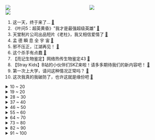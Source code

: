 <div >
	<a style="float:left;width:55%;" href = "https://github.com/anuraghazra/github-readme-stats">
	 <img src = "https://github-readme-stats.vercel.app/api?username=iuuuuuaena&theme=buefy&show_icons=true"/>
	</a>
	<a  style="float:right;width:45%" href = "https://github.com/anuraghazra/github-readme-stats">
	 <img  src="https://github-readme-stats.vercel.app/api/top-langs/?username=anuraghazra&layout=compact"/>
	</a>
	</div>

[![](https://img.shields.io/badge/jxd-@jxdgogogo.xyz-yellowgreen.svg)](https://www.jxdgogogo.xyz)<br>
1. 这一天，终于来了… [:link:](//www.bilibili.com/video/BV1h24y1R7rx) <br>
2. 《叶问5：超英黄昏》"我才是最强超级英雄" [:link:](//www.bilibili.com/video/BV1X14y1h7tf) <br>
3. 天堂制片公司出品短片《老杜》，我又相信爱情了 [:link:](//www.bilibili.com/video/BV1be4y1r7sR) <br>
4. 孟 德 瞬 息 全 宇 宙 [:link:](//www.bilibili.com/video/BV1CG411J7MG) <br>
5. 邪不压正，江湖再见！ [:link:](//www.bilibili.com/video/BV1Yt4y1w7yM) <br>
6. 这个杀手有点蠢 [:link:](//www.bilibili.com/video/BV1c24y1d7Ap) <br>
7. 【亮记生物鉴定】网络热传生物鉴定43 [:link:](//www.bilibili.com/video/BV1p14y1a7Cs) <br>
8. 【Stray Kids】B站的小伙伴们SKZ来啦！请多多期待我们的新内容吧！ [:link:](//www.bilibili.com/video/BV1e14y1a7zF) <br>
9. 第一次上大学，请问这种情况正常吗？ [:link:](//www.bilibili.com/video/BV1cW4y1e7LJ) <br>
10. 这次我真的我破防了，也许这就是缘份吧 [:link:](//www.bilibili.com/video/BV1UD4y117hB) <br>
<details>
<summary>10 ~ 20</summary>

11. “比赛第一 友谊第二” [:link:](//www.bilibili.com/video/BV1Le4y1H7T1) <br>
12. 如何用自己发明让别人发财？【小约翰】 [:link:](//www.bilibili.com/video/BV1aV4y1N71f) <br>
13. 听说你们想看我穿这条破渔网篓篓？ [:link:](//www.bilibili.com/video/BV1H841147iG) <br>
14. 自制健身房车 [:link:](//www.bilibili.com/video/BV1TG4y1W7iS) <br>
15. 会魔法的这件事终究是瞒不住了！ 这是你没见过的城市！ [:link:](//www.bilibili.com/video/BV1td4y1q7Zi) <br>
16. 百炼钢做成了绕指柔！总书记嘱托“手撕钢”技术勇攀高峰 [:link:](//www.bilibili.com/video/BV13B4y1778D) <br>
17. 这是啥片？这是我老婆的照片！【阅片无数Ⅱ 62】 [:link:](//www.bilibili.com/video/BV1bW4y1Y79c) <br>
18. 【传染病系列03】血疫埃博拉，可以融化器官的瘟疫，敬畏自然爱护地球！ [:link:](//www.bilibili.com/video/BV1XR4y1R7AU) <br>
19. 高铁进站后没上去车怎么办？铁路负责你到底！听乘务员给你讲得明明白白！ [:link:](//www.bilibili.com/video/BV1V8411t7Cv) <br>
</details>
<details>
<summary>19 ~ 20</summary>

20. 咕噜咕噜滚下山！！！ [:link:](//www.bilibili.com/video/BV1WV4y1T74E) <br>
21. 他战胜了日寇和天灾，却输给了营销号的嘲讽 [:link:](//www.bilibili.com/video/BV1Re4y167Dh) <br>
22. 深度|| 佛祖对最难关卡的解题思路，黑手套们活不明白的悲哀结局 [:link:](//www.bilibili.com/video/BV1re4y1b7sV) <br>
23. 【水果猎人】鉴定网络胡说八道之“婆罗洲橡胶果” [:link:](//www.bilibili.com/video/BV1J14y1a7BL) <br>
24. 内涵不断，火力全开！漠叔彻底放开干了 [:link:](//www.bilibili.com/video/BV1BN4y1P7SY) <br>
25. 【纯享版】还有法律~~~~~~~~~~mua！ [:link:](//www.bilibili.com/video/BV1eT411N7Wy) <br>
26. 我们就像上个礼拜一样从网上买了一些玩具... [:link:](//www.bilibili.com/video/BV1aB4y1J7nK) <br>
27. 《原神》提瓦特冒险纪念视频：旅行二周年手札 [:link:](//www.bilibili.com/video/BV1gG4y1x7QJ) <br>
28. 排队两小时才能吃到的鸡！老板自信到邀请我们来踢馆！【怎么这么值ep51-石小路烧鸡公】 [:link:](//www.bilibili.com/video/BV16e4y1b7R9) <br>
</details>
<details>
<summary>28 ~ 30</summary>

29. 【原神】3.1须弥大世界任务解谜合集（持续更新中） [:link:](//www.bilibili.com/video/BV1T841147Uw) <br>
30. 国家送给我们的6个神器，你全知道吗？ [:link:](//www.bilibili.com/video/BV1114y1h7Qc) <br>
31. 我 是 一 只 吃 情 绪 的 生 物 [:link:](//www.bilibili.com/video/BV1wT411M7aF) <br>
32. 原来猫猫也有强迫症！ [:link:](//www.bilibili.com/video/BV1F24y1R7jk) <br>
33. 有修养的人如何表达愤怒 [:link:](//www.bilibili.com/video/BV1YB4y1J74t) <br>
34. 我被800W粉丝博主抄袭了？ [:link:](//www.bilibili.com/video/BV1FP411n7ze) <br>
35. G2：入围赛还得我教你打！ [:link:](//www.bilibili.com/video/BV1FT411M7KT) <br>
36. 关于我买空笔芯被当成傻子围观这件事 [:link:](//www.bilibili.com/video/BV17g411e7Es) <br>
37. 一生要强的牛排 [:link:](//www.bilibili.com/video/BV1Me4y1b7Cq) <br>
</details>
<details>
<summary>37 ~ 40</summary>

38. 只需5步的中式面点，有多难做！ [:link:](//www.bilibili.com/video/BV1e24y1R7mB) <br>
39. 一根断开的圆木，用榫卯结构无缝衔接 [:link:](//www.bilibili.com/video/BV1Tg411e7uL) <br>
40. 每天一遍，水泥封心...... [:link:](//www.bilibili.com/video/BV1CD4y1C72v) <br>
41. 【原人】无派蒙获得柯莱 第二位伙伴！ [:link:](//www.bilibili.com/video/BV1KG4y1W79v) <br>
42. 来自五常的压迫感（原神填词）二周年纪念版 [:link:](//www.bilibili.com/video/BV1Eg411e7WU) <br>
43. 被这个学考古的UP主笑死 [:link:](//www.bilibili.com/video/BV1AD4y117qh) <br>
44. 日本人：很熟悉但听不懂  中国人：不熟悉但听得懂  红楼梦第一回林黛玉进贾府生草日语谐音梗 [:link:](//www.bilibili.com/video/BV1he411T7po) <br>
45. 教室装扶手电梯了 十分方便！！！ [:link:](//www.bilibili.com/video/BV1PP411n7Pd) <br>
46. “这社死来的太突然了❶❻” [:link:](//www.bilibili.com/video/BV1FT411M78C) <br>
</details>
<details>
<summary>46 ~ 50</summary>

47. 打球最怕这种一抽一抽的 节奏太好了[泪]反正我十四岁的时候绝对打不过他 太强了 [:link:](//www.bilibili.com/video/BV1re4y1H7pV) <br>
48. 在比云彩还要高几千米的地方，我们看到了一片绝美花园 [:link:](//www.bilibili.com/video/BV17P411E7Jy) <br>
49. 关于玉米，那些不得不说的事 [:link:](//www.bilibili.com/video/BV12P411n7FF) <br>
50. 门庭深冷 来者需诚 [:link:](//www.bilibili.com/video/BV1ad4y1z7q4) <br>
51. 你行不行啊细狗是什么梗【梗指南】 [:link:](//www.bilibili.com/video/BV1Le4y1H7Xp) <br>
52. 成本10块，但特费米饭。 [:link:](//www.bilibili.com/video/BV1Md4y1u796) <br>
53. 【同桌】“别影响我，我要学习了！” [:link:](//www.bilibili.com/video/BV1rV4y1T7VR) <br>
54. 为何大家拍员工照的时候都要抱臂 [:link:](//www.bilibili.com/video/BV1Ne4y1B7iv) <br>
55. 《 我 和 张 翰 恋 爱 了 》 [:link:](//www.bilibili.com/video/BV1ge4y1H7Y9) <br>
</details>
<details>
<summary>55 ~ 60</summary>

56. 我以为只有一位袁隆平，而这位教授却捐出8208万，不给孩子留一分钱 [:link:](//www.bilibili.com/video/BV1M84114761) <br>
57. 卧槽她好像有那个台词牛逼症！内娱独一份的灵气！她的声音真就绝了！ [:link:](//www.bilibili.com/video/BV1kN4y1K7U6) <br>
58. 周深演唱中国动画百年纪念曲《美美》，100年·恰少年！ [:link:](//www.bilibili.com/video/BV1Vd4y1q7x6) <br>
59. 国家队又开挂了！来自东方的审美碾压，结尾直接封神！ [:link:](//www.bilibili.com/video/BV1iN4y1K79k) <br>
60. 我们结婚了！！！找到老婆了！！！ [:link:](//www.bilibili.com/video/BV1Hg411e7P3) <br>
61. 从美院毕业的人都在干什么 [:link:](//www.bilibili.com/video/BV1T14y187BN) <br>
62. 世上竟有这样的云？15000份稿件中选出的云彩大合集，送给放假的你！ [:link:](//www.bilibili.com/video/BV1r841147Sp) <br>
63. 【经典猛男】迈克尔杰克逊，但是猛男Beat It！ [:link:](//www.bilibili.com/video/BV1ue4y1H7ay) <br>
64. 猛男阵亡，仅需三秒！！！ [:link:](//www.bilibili.com/video/BV1vG411g7EE) <br>
</details>
<details>
<summary>64 ~ 70</summary>

65. 在挪威山里吃365元的海鲜自助餐 超乎想象 [:link:](//www.bilibili.com/video/BV1dG411g7cU) <br>
66. 【神里绫华生贺读信】请再一次，和我相约月下吧！ [:link:](//www.bilibili.com/video/BV1UW4y1v7r2) <br>
67. 电脑桌面闹鲲了怎么办…… [:link:](//www.bilibili.com/video/BV1CN4y1K7dy) <br>
68. 【原神】圣金虫全收集路线！（赛诺突破材料） [:link:](//www.bilibili.com/video/BV1Re4y1n76S) <br>
69. 笑死！！真.别敷衍观众了！这种程度的变装才叫“惊艳” [:link:](//www.bilibili.com/video/BV1Ve4y1H7TX) <br>
70. 哼哈二将细狗都给我自律起来！ [:link:](//www.bilibili.com/video/BV1TP411n7Dq) <br>
71. 当代年轻人现状 [:link:](//www.bilibili.com/video/BV1x8411472M) <br>
72. papi酱的日常——办公室烂梗大赛！（节前轻松一下！大家国庆愉快！ [:link:](//www.bilibili.com/video/BV1jT411K79V) <br>
73. 尝试一些花里胡哨的透视 [:link:](//www.bilibili.com/video/BV1fG4y1s7ss) <br>
</details>
<details>
<summary>73 ~ 80</summary>

74. 猪 突 猛 进 [:link:](//www.bilibili.com/video/BV1YB4y1J724) <br>
75. 章鱼博士成为究极蜘蛛侠，当街枪毙罪犯，以暴制暴，又强又狠又帅我可太喜欢了 [:link:](//www.bilibili.com/video/BV1fG411g71t) <br>
76. 正所谓“一天不听是浑身难受 听了以后是难受一天” [:link:](//www.bilibili.com/video/BV15G411J7nV) <br>
77. 伤心，手里的奶酪棒瞬间不香了…… [:link:](//www.bilibili.com/video/BV1V8411b7sY) <br>
78. “X”暗示太多了： [:link:](//www.bilibili.com/video/BV1LG4y1x719) <br>
79. 【暗の入驻】大家好！我是演员青柳尊哉！请多多关照！ [:link:](//www.bilibili.com/video/BV1dP411J7zM) <br>
80. 职场让我玩明白了！ [:link:](//www.bilibili.com/video/BV19D4y1176Q) <br>
81. 邻 居 小 桀 ｜BK短纪录片 [:link:](//www.bilibili.com/video/BV1bd4y1q7wH) <br>
82. 【糖叔】真实改编，昔日抗日英雄，惨遭人当众欺凌《勋章》 [:link:](//www.bilibili.com/video/BV19e411K7nt) <br>
</details>
<details>
<summary>82 ~ 90</summary>

83. 延吉一辈子来一次怎么够？3天带你吃拍逛一个不落❗ [:link:](//www.bilibili.com/video/BV1Xd4y1M7Pz) <br>
84. 那个我很少会玩，但却从未卸载过的游戏。再见啦～ [:link:](//www.bilibili.com/video/BV1pV4y1N7zF) <br>
85. 【莓用良品】智能跑椅 坐以待币 [:link:](//www.bilibili.com/video/BV1a14y1h7Ap) <br>
86. 别让IKUN界变成你最讨厌的样子 [:link:](//www.bilibili.com/video/BV18e4y1b7Ep) <br>
87. 怎么会有这么心大的猫啊！！！ [:link:](//www.bilibili.com/video/BV19t4y1w7LS) <br>
88. 什么叫皮薄馅大啊！ [:link:](//www.bilibili.com/video/BV1Pt4y1A7TU) <br>
89. 害，小场面 [:link:](//www.bilibili.com/video/BV1i24y1R7nH) <br>
90. 打牌王精神续作！我必须立刻鉴赏今年最值得看的打牌动画【水无月菌】 [:link:](//www.bilibili.com/video/BV1sG4y1x7o4) <br>
91. 我做up接到什么离谱的广告 [:link:](//www.bilibili.com/video/BV1bd4y1z7Ds) <br>
</details>
<details>
<summary>91 ~ 100</summary>

92. 《当周末的作业一字没碰时》 [:link:](//www.bilibili.com/video/BV1tt4y1w7Ss) <br>
93. 广东顺德.牛展   厨子探店¥221 [:link:](//www.bilibili.com/video/BV16t4y1w7Vb) <br>
94. 呜呜呜为什么跑不要跑呜呜呜 [:link:](//www.bilibili.com/video/BV1be4y1B7og) <br>
95. 官宣！我要结婚了！！！ [:link:](//www.bilibili.com/video/BV1t24y1R771) <br>
96. 东北的烧烤，究竟会有多好吃呢？~ [:link:](//www.bilibili.com/video/BV1xe4y1H7fX) <br>
97. 耗时5天，熬了3个通宵，我给老虎戴上了狮子的帽子，这是老虎醒狮酥 [:link:](//www.bilibili.com/video/BV13V4y1T7Zj) <br>
98. 英国女婿跟中国岳母说中文… 菜市场买菜讲价笑不活了 [:link:](//www.bilibili.com/video/BV1ae411K7k8) <br>
99. 罗老师谈《忏悔录》：很少能读到这么恶心的书 [:link:](//www.bilibili.com/video/BV1jg411e7id) <br>
100. 再也不用花钱去学习技能了，国家都免费开放了 [:link:](//www.bilibili.com/video/BV1L841147Lu) <br>
</details>
